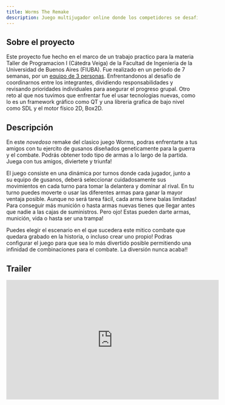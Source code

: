 ```yaml
---
title: Worms The Remake
description: Juego multijugador online donde los competidores se desafian a muerte, luchando por la gloria y el honor de ser el vencedor.
---
```


## Sobre el proyecto

Este proyecto fue hecho en el marco de un trabajo practico para la materia Taller de  Programacion I (Cátedra Veiga) de la Facultad de Ingenieria de la Universidad de Buenos Aires  (FIUBA).
Fue realizado en un período de 7 semanas, por un [equipo de 3 personas](nosotros.html). Enfrentandonos al desafío de coordinarnos entre los integrantes, dividiendo responsabilidades y revisando prioridades individuales para asegurar el progreso grupal. Otro reto al que nos tuvimos que enfrentar fue el usar tecnologias nuevas, como lo es un framework gráfico como QT y una libreria grafica de bajo nivel como SDL y el motor físico 2D, Box2D.


## Descripción

<!-- Jumitas, La curiosidad mato al gato... -->
En este *novedoso* remake del clasico juego Worms, podras enfrentarte a tus amigos con tu ejercito de gusanos diseñados geneticamente para la guerra y el combate.
Podrás obtener todo tipo de armas a lo largo de la partida. Juega con tus amigos, diviertete y triunfa!

El juego consiste en una dinámica por turnos donde cada jugador, junto a su equipo de gusanos, deberá seleccionar cuidadosamente sus movimientos en cada turno para tomar la delantera y dominar al rival. En tu turno puedes moverte o usar las diferentes armas para ganar la mayor ventaja posible. Aunque no será tarea fácil, cada arma tiene balas limitadas! Para conseguir más munición o hasta armas nuevas tienes que llegar antes que nadie a las cajas de suministros. Pero ojo! Estas pueden darte armas, munición, vida o hasta ser una trampa!

Puedes elegir el escenario en el que sucedera este mitico combate que quedara grabado en la historia, o incluso crear uno propio! Podras configurar el juego para que sea lo más divertido posible permitiendo una infinidad de combinaciones para el combate. La diversión nunca acaba!!

## Trailer

<iframe width="560" height="315" src="https://www.youtube.com/embed/gN5hj3vXMX8?si=1HT1X_J2LpwKljns" title="YouTube video player" frameborder="0" allow="accelerometer; clipboard-write; encrypted-media; gyroscope; picture-in-picture; web-share" allowfullscreen></iframe>
